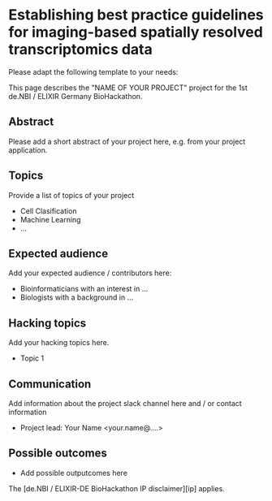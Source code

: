 # Establishing best practice guidelines for imaging-based spatially resolved transcriptomics data

Please adapt the following template to your needs:

This page describes the "NAME OF YOUR PROJECT" project for the 1st de.NBI /
ELIXIR Germany BioHackathon.

## Abstract

Please add a short abstract of your project here, e.g. from your project application.

## Topics

Provide a list of topics of your project

* Cell Clasification
* Machine Learning
* ...

## Expected audience

Add your expected audience / contributors here:

* Bioinformaticians with an interest in ...
* Biologists with a background in ...

## Hacking topics

Add your hacking topics here.

* Topic 1

## Communication

Add information about the project slack channel here and / or contact information

* Project lead: Your Name <your.name@....>

## Possible outcomes

* Add possible outputcomes here 

The [de.NBI / ELIXIR-DE BioHackathon
IP disclaimer][ip] applies.

[docs]: <https://denbi.de>

